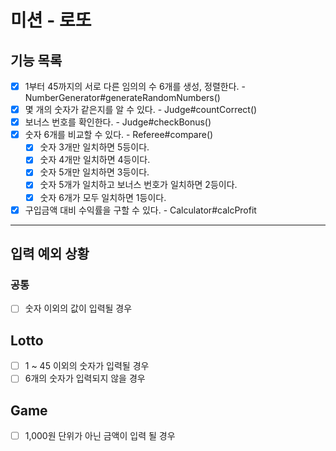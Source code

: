 # 미션 - 로또

## 기능 목록

- [x] 1부터 45까지의 서로 다른 임의의 수 6개를 생성, 정렬한다. - NumberGenerator#generateRandomNumbers()
- [x] 몇 개의 숫자가 같은지를 알 수 있다. - Judge#countCorrect()
- [x] 보너스 번호를 확인한다. - Judge#checkBonus()
- [x] 숫자 6개를 비교할 수 있다. - Referee#compare()
  - [x] 숫자 3개만 일치하면 5등이다.
  - [x] 숫자 4개만 일치하면 4등이다.
  - [x] 숫자 5개만 일치하면 3등이다.
  - [x] 숫자 5개가 일치하고 보너스 번호가 일치하면 2등이다.
  - [x] 숫자 6개가 모두 일치하면 1등이다.
- [x] 구입금액 대비 수익률을 구할 수 있다. - Calculator#calcProfit

---

## 입력 예외 상황

### 공통

- [ ] 숫자 이외의 값이 입력될 경우

## Lotto

- [ ] 1 ~ 45 이외의 숫자가 입력될 경우
- [ ] 6개의 숫자가 입력되지 않을 경우

## Game

- [ ] 1,000원 단위가 아닌 금액이 입력 될 경우
